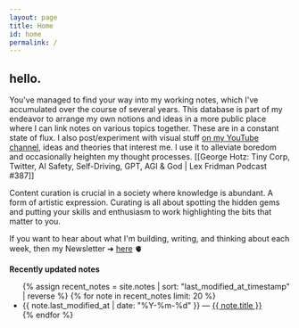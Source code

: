 ```yaml
---
layout: page
title: Home
id: home
permalink: /
---
```


## hello.

You've managed to find your way into my working notes, which I've accumulated over the course of several years. This database is part of my endeavor to arrange my own notions and ideas in a more public place where I can link notes on various topics together. These are in a constant state of flux. I also post/experiment with visual stuff [on my YouTube channel](https://www.youtube.com/c/RobertBlanc), ideas and theories that interest me. I use it to alleviate boredom and occasionally heighten my thought processes. [[George Hotz: Tiny Corp, Twitter, AI Safety, Self-Driving, GPT, AGI & God | Lex Fridman Podcast #387]]

Content curation is crucial in a society where knowledge is abundant. A form of artistic expression. Curating is all about spotting the hidden gems and putting your skills and enthusiasm to work highlighting the bits that matter to you.


If you want to hear about what I'm building, writing, and thinking about each week, then my Newsletter ➜ [here](https://linkincubator.substack.com/) 🫀


<strong>Recently updated notes</strong>

<ul>
  {% assign recent_notes = site.notes | sort: "last_modified_at_timestamp" | reverse %}
  {% for note in recent_notes limit: 20 %}
    <li>
      {{ note.last_modified_at | date: "%Y-%m-%d" }} — <a class="internal-link" href="{{ note.url }}">{{ note.title }}</a>
    </li>
  {% endfor %}
</ul>

<style>
  .wrapper {
    max-width: 46em;
  }
</style>
